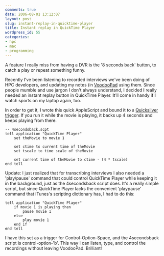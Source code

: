 ```yaml
---
comments: true
date: 2006-08-01 13:12:07
layout: post
slug: instant-replay-in-quicktime-player
title: Instant replay in QuickTime Player
wordpress_id: 55
categories:
- hpc
- mac
- programming
---
```


A feature I really miss from having a DVR is the '8 seconds back' button, to catch a play or repeat something funny.

Recently I've been listening to recorded interviews we've been doing of HPC developers, and updating my notes (in [VoodooPad](http://voodoopad.com/) using them. Since people mumble and use jargon I don't always understand, I decided I really needed an instant replay button in QuickTime Player. It'll come in handy if I watch sports on my laptop again, too.

In order to get it, I wrote this quick AppleScript and bound it to a [Quicksilver trigger](http://docs.blacktree.com/quicksilver/qstriggersprefpane?s=trigger). If you run it while the movie is playing, it backs up 4 seconds and keeps playing from there.


    
    
    -- 4secondsback.scpt
    tell application "QuickTime Player"
    	set theMovie to movie 1
    
    	set ctime to current time of theMovie
    	set tscale to time scale of theMovie
    
    	set current time of theMovie to ctime - (4 * tscale)
    end tell
    



Update: I just realized that for transcribing interviews I also needed a 'play/pause' command that could control QuickTime Player while keeping it in the background, just as the 4secondsback script does. It's a really simple script, but since QuickTime Player lacks the convenient 'playpause' command that iTunes's scripting dictionary has, I had to do this:


    
    
    tell application "QuickTime Player"
    	if movie 1 is playing then
    		pause movie 1
    	else
    		play movie 1
    	end if
    end tell
    



I have this set as a trigger for Control-Option-Space, and the 4secondsback script is control-option-'b'. This way I can listen, type, and control the recordings without leaving VoodooPad. Brilliant!
